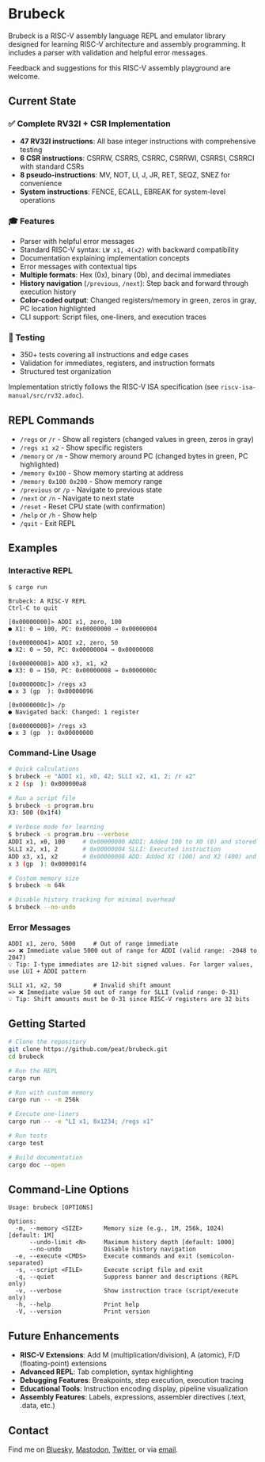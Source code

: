 # Brubeck

Brubeck is a RISC-V assembly language REPL and emulator library designed for learning RISC-V architecture and assembly programming. It includes a parser with validation and helpful error messages.

Feedback and suggestions for this RISC-V assembly playground are welcome.

## Current State

### ✅ **Complete RV32I + CSR Implementation**
* **47 RV32I instructions**: All base integer instructions with comprehensive testing
* **6 CSR instructions**: CSRRW, CSRRS, CSRRC, CSRRWI, CSRRSI, CSRRCI with standard CSRs
* **8 pseudo-instructions**: MV, NOT, LI, J, JR, RET, SEQZ, SNEZ for convenience
* **System instructions**: FENCE, ECALL, EBREAK for system-level operations

### 🎓 **Features**
* Parser with helpful error messages
* Standard RISC-V syntax: `LW x1, 4(x2)` with backward compatibility
* Documentation explaining implementation concepts
* Error messages with contextual tips
* **Multiple formats**: Hex (0x), binary (0b), and decimal immediates
* **History navigation** (`/previous`, `/next`): Step back and forward through execution history
* **Color-coded output**: Changed registers/memory in green, zeros in gray, PC location highlighted
* CLI support: Script files, one-liners, and execution traces

### 🧪 **Testing**
* 350+ tests covering all instructions and edge cases
* Validation for immediates, registers, and instruction formats
* Structured test organization

Implementation strictly follows the RISC-V ISA specification (see `riscv-isa-manual/src/rv32.adoc`).

## REPL Commands

* `/regs` or `/r` - Show all registers (changed values in green, zeros in gray)
* `/regs x1 x2` - Show specific registers
* `/memory` or `/m` - Show memory around PC (changed bytes in green, PC highlighted)
* `/memory 0x100` - Show memory starting at address
* `/memory 0x100 0x200` - Show memory range
* `/previous` or `/p` - Navigate to previous state
* `/next` or `/n` - Navigate to next state  
* `/reset` - Reset CPU state (with confirmation)
* `/help` or `/h` - Show help
* `/quit` - Exit REPL

## Examples

### Interactive REPL
```
$ cargo run

Brubeck: A RISC-V REPL
Ctrl-C to quit

[0x00000000]> ADDI x1, zero, 100
● X1: 0 → 100, PC: 0x00000000 → 0x00000004

[0x00000004]> ADDI x2, zero, 50
● X2: 0 → 50, PC: 0x00000004 → 0x00000008

[0x00000008]> ADD x3, x1, x2
● X3: 0 → 150, PC: 0x00000008 → 0x0000000c

[0x0000000c]> /regs x3
● x 3 (gp  ): 0x00000096

[0x0000000c]> /p
● Navigated back: Changed: 1 register

[0x00000008]> /regs x3
● x 3 (gp  ): 0x00000000
```

### Command-Line Usage
```bash
# Quick calculations
$ brubeck -e "ADDI x1, x0, 42; SLLI x2, x1, 2; /r x2"
x 2 (sp  ): 0x000000a8

# Run a script file
$ brubeck -s program.bru
X3: 500 (0x1f4)

# Verbose mode for learning
$ brubeck -s program.bru --verbose
ADDI x1, x0, 100     # 0x00000000 ADDI: Added 100 to X0 (0) and stored result in X1 (100)
SLLI x2, x1, 2       # 0x00000004 SLLI: Executed instruction
ADD x3, x1, x2       # 0x00000008 ADD: Added X1 (100) and X2 (400) and stored result in X3 (500)
x 3 (gp  ): 0x000001f4

# Custom memory size
$ brubeck -m 64k

# Disable history tracking for minimal overhead
$ brubeck --no-undo
```

### Error Messages
```
ADDI x1, zero, 5000     # Out of range immediate
=> ❌ Immediate value 5000 out of range for ADDI (valid range: -2048 to 2047)
💡 Tip: I-type immediates are 12-bit signed values. For larger values, use LUI + ADDI pattern

SLLI x1, x2, 50         # Invalid shift amount
=> ❌ Immediate value 50 out of range for SLLI (valid range: 0-31)
💡 Tip: Shift amounts must be 0-31 since RISC-V registers are 32 bits
```

## Getting Started

```bash
# Clone the repository
git clone https://github.com/peat/brubeck.git
cd brubeck

# Run the REPL
cargo run

# Run with custom memory
cargo run -- -m 256k

# Execute one-liners
cargo run -- -e "LI x1, 0x1234; /regs x1"

# Run tests
cargo test

# Build documentation
cargo doc --open
```

## Command-Line Options

```
Usage: brubeck [OPTIONS]

Options:
  -m, --memory <SIZE>      Memory size (e.g., 1M, 256k, 1024) [default: 1M]
      --undo-limit <N>     Maximum history depth [default: 1000]
      --no-undo            Disable history navigation
  -e, --execute <CMDS>     Execute commands and exit (semicolon-separated)
  -s, --script <FILE>      Execute script file and exit
  -q, --quiet              Suppress banner and descriptions (REPL only)
  -v, --verbose            Show instruction trace (script/execute only)
  -h, --help               Print help
  -V, --version            Print version
```

## Future Enhancements

* **RISC-V Extensions**: Add M (multiplication/division), A (atomic), F/D (floating-point) extensions
* **Advanced REPL**: Tab completion, syntax highlighting
* **Debugging Features**: Breakpoints, step execution, execution tracing
* **Educational Tools**: Instruction encoding display, pipeline visualization
* **Assembly Features**: Labels, expressions, assembler directives (.text, .data, etc.)

## Contact

Find me on [Bluesky](https://bsky.app/profile/peat.org), [Mastodon](https://mastodon.social/@peat), [Twitter](https://twitter.com/peat), or via [email](mailto:peat@peat.org).
